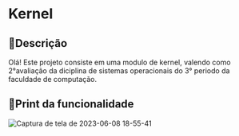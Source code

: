 # Kernel 
## 📄Descrição 
Olá! Este projeto consiste em uma modulo de kernel, valendo como 2°avaliação da diciplina de sistemas operacionais do 3° periodo da faculdade de computação.
## 🔧Print da funcionalidade 
![Captura de tela de 2023-06-08 18-55-41](https://github.com/Mausercay/Kernel/assets/100778319/90c845c6-09c4-485b-be8b-728a693083e0)
